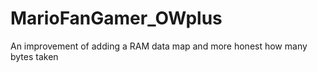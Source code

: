 # MarioFanGamer_OWplus
An improvement of adding a RAM data map and more honest how many bytes taken
